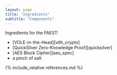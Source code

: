 ```yaml
---
layout: page
title: "Ingredients"
subtitle: "Components"
---
```


Ingredients for the FAEST:

- [VOLE-in-the-Head][vith_crypto]
- [QuickSilver Zero-Knowledge Proof][quicksilver]
- [AES Block Cipher][aes_spec]
- a pinch of salt

{% include_relative references.md %}
